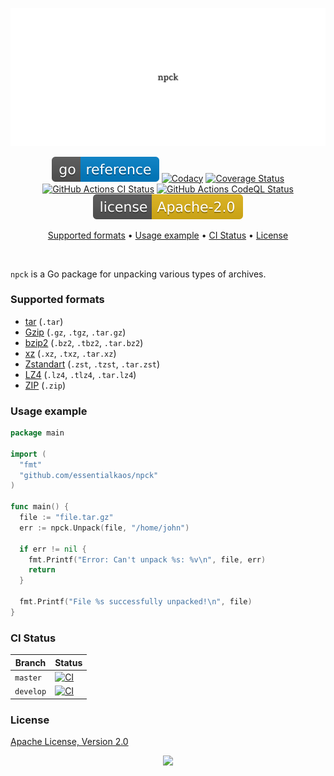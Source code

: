<p align="center"><a href="#readme"><img src=".github/images/card.svg"/></a></p>

<p align="center">
  <a href="https://kaos.sh/g/npck"><img src=".github/images/godoc.svg"/></a>
  <a href="https://kaos.sh/y/npck"><img src="https://kaos.sh/y/fdbafdcb2caa4516afbd5feabebce511.svg" alt="Codacy" /></a>
  <a href="https://kaos.sh/c/npck"><img src="https://kaos.sh/c/npck.svg" alt="Coverage Status" /></a>
  <a href="https://kaos.sh/w/npck/ci"><img src="https://kaos.sh/w/npck/ci.svg" alt="GitHub Actions CI Status" /></a>
  <a href="https://kaos.sh/w/npck/codeql"><img src="https://kaos.sh/w/npck/codeql.svg" alt="GitHub Actions CodeQL Status" /></a>
  <a href="#license"><img src=".github/images/license.svg"/></a>
</p>

<p align="center"><a href="#supported-formats">Supported formats</a> • <a href="#usage-example">Usage example</a> • <a href="#ci-status">CI Status</a> • <a href="#license">License</a></p>

<br/>

`npck` is a Go package for unpacking various types of archives.

### Supported formats

* [tar](https://en.wikipedia.org/wiki/Tar_(computing)) (`.tar`)
* [Gzip](https://www.gnu.org/software/gzip/) (`.gz`, `.tgz`, `.tar.gz`)
* [bzip2](http://sourceware.org/bzip2/) (`.bz2`, `.tbz2`, `.tar.bz2`)
* [xz](https://tukaani.org/xz/) (`.xz`, `.txz`, `.tar.xz`)
* [Zstandart](https://facebook.github.io/zstd/) (`.zst`, `.tzst`, `.tar.zst`)
* [LZ4](https://lz4.github.io/lz4/) (`.lz4`, `.tlz4`, `.tar.lz4`)
* [ZIP](https://en.wikipedia.org/wiki/ZIP_(file_format)) (`.zip`)

### Usage example

```go
package main

import (
  "fmt"
  "github.com/essentialkaos/npck"
)

func main() {
  file := "file.tar.gz"
  err := npck.Unpack(file, "/home/john")

  if err != nil {
    fmt.Printf("Error: Can't unpack %s: %v\n", file, err)
    return
  }

  fmt.Printf("File %s successfully unpacked!\n", file)
}
```

### CI Status

| Branch | Status |
|--------|--------|
| `master` | [![CI](https://kaos.sh/w/npck/ci.svg?branch=master)](https://kaos.sh/w/npck/ci?query=branch:master) |
| `develop` | [![CI](https://kaos.sh/w/npck/ci.svg?branch=develop)](https://kaos.sh/w/npck/ci?query=branch:develop) |

### License

[Apache License, Version 2.0](https://www.apache.org/licenses/LICENSE-2.0)

<p align="center"><a href="https://essentialkaos.com"><img src="https://gh.kaos.st/ekgh.svg"/></a></p>
